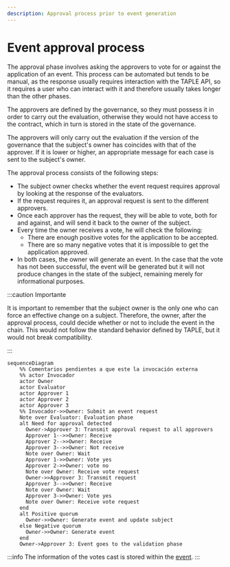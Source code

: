 ```yaml
---
description: Approval process prior to event generation
---
```


# Event approval process

The approval phase involves asking the approvers to vote for or against the application of an event. This process can be automated but tends to be manual, as the response usually requires interaction with the TAPLE API, so it requires a user who can interact with it and therefore usually takes longer than the other phases.

The approvers are defined by the governance, so they must possess it in order to carry out the evaluation, otherwise they would not have access to the contract, which in turn is stored in the state of the governance.

The approvers will only carry out the evaluation if the version of the governance that the subject's owner has coincides with that of the approver. If it is lower or higher, an appropriate message for each case is sent to the subject's owner.

The approval process consists of the following steps:

- The subject owner checks whether the event request requires approval by looking at the response of the evaluators.
- If the request requires it, an approval request is sent to the different approvers.
- Once each approver has the request, they will be able to vote, both for and against, and will send it back to the owner of the subject.
- Every time the owner receives a vote, he will check the following:
  - There are enough positive votes for the application to be accepted.
  - There are so many negative votes that it is impossible to get the application approved.
- In both cases, the owner will generate an event. In the case that the vote has not been successful, the event will be generated but it will not produce changes in the state of the subject, remaining merely for informational purposes.

:::caution Importante

It is important to remember that the subject owner is the only one who can force an effective change on a subject. Therefore, the owner, after the approval process, could decide whether or not to include the event in the chain. This would not follow the standard behavior defined by TAPLE, but it would not break compatibility.

:::

```mermaid
sequenceDiagram
    %% Comentarios pendientes a que este la invocación externa
    %% actor Invocador
    actor Owner
    actor Evaluator
    actor Approver 1
    actor Approver 2
    actor Approver 3
    %% Invocador->>Owner: Submit an event request
    Note over Evaluator: Evaluation phase
    alt Need for approval detected
      Owner->Approver 3: Transmit approval request to all approvers
      Approver 1-->>Owner: Receive
      Approver 2-->>Owner: Receive
      Approver 3-->>Owner: Not receive
      Note over Owner: Wait
      Approver 1->>Owner: Vote yes
      Approver 2->>Owner: vote no
      Note over Owner: Receive vote request
      Owner->>Approver 3: Transmit request
      Approver 3-->>Owner: Receive
      Note over Owner: Wait
      Approver 3->>Owner: Vote yes
      Note over Owner: Receive vote request
    end
    alt Positive quorum
      Owner->>Owner: Generate event and update subject
    else Negative quorum
      Owner->>Owner: Generate event
    end
    Owner->Approver 3: Event goes to the validation phase
```

:::info
The information of the votes cast is stored within the [event](./events.md).
:::
